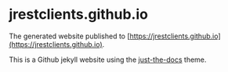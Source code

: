 # jrestclients.github.io

The generated website published to [https://jrestclients.github.io](https://jrestclients.github.io).

This is a Github jekyll website using the [just-the-docs](https://github.com/pmarsceill/just-the-docs) theme.
